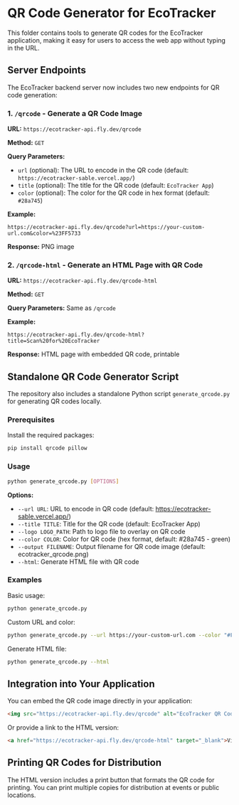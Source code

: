 # QR Code Generator for EcoTracker

This folder contains tools to generate QR codes for the EcoTracker application, making it easy for users to access the web app without typing in the URL.

## Server Endpoints

The EcoTracker backend server now includes two new endpoints for QR code generation:

### 1. `/qrcode` - Generate a QR Code Image

**URL:** `https://ecotracker-api.fly.dev/qrcode`

**Method:** `GET`

**Query Parameters:**
- `url` (optional): The URL to encode in the QR code (default: `https://ecotracker-sable.vercel.app/`)
- `title` (optional): The title for the QR code (default: `EcoTracker App`)
- `color` (optional): The color for the QR code in hex format (default: `#28a745`)

**Example:**
```
https://ecotracker-api.fly.dev/qrcode?url=https://your-custom-url.com&color=%23FF5733
```

**Response:** PNG image

### 2. `/qrcode-html` - Generate an HTML Page with QR Code

**URL:** `https://ecotracker-api.fly.dev/qrcode-html`

**Method:** `GET`

**Query Parameters:** Same as `/qrcode`

**Example:**
```
https://ecotracker-api.fly.dev/qrcode-html?title=Scan%20for%20EcoTracker
```

**Response:** HTML page with embedded QR code, printable

## Standalone QR Code Generator Script

The repository also includes a standalone Python script `generate_qrcode.py` for generating QR codes locally.

### Prerequisites

Install the required packages:
```bash
pip install qrcode pillow
```

### Usage

```bash
python generate_qrcode.py [OPTIONS]
```

**Options:**
- `--url URL`: URL to encode in QR code (default: https://ecotracker-sable.vercel.app/)
- `--title TITLE`: Title for the QR code (default: EcoTracker App)
- `--logo LOGO_PATH`: Path to logo file to overlay on QR code
- `--color COLOR`: Color for QR code (hex format, default: #28a745 - green)
- `--output FILENAME`: Output filename for QR code image (default: ecotracker_qrcode.png)
- `--html`: Generate HTML file with QR code

### Examples

Basic usage:
```bash
python generate_qrcode.py
```

Custom URL and color:
```bash
python generate_qrcode.py --url https://your-custom-url.com --color "#FF5733"
```

Generate HTML file:
```bash
python generate_qrcode.py --html
```

## Integration into Your Application

You can embed the QR code image directly in your application:

```html
<img src="https://ecotracker-api.fly.dev/qrcode" alt="EcoTracker QR Code">
```

Or provide a link to the HTML version:

```html
<a href="https://ecotracker-api.fly.dev/qrcode-html" target="_blank">View QR Code</a>
```

## Printing QR Codes for Distribution

The HTML version includes a print button that formats the QR code for printing. You can print multiple copies for distribution at events or public locations.
